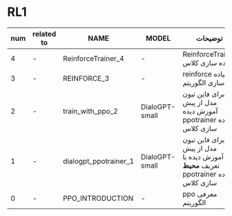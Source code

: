 # RL1

| num | related to | NAME | MODEL | توضیحات |
| -- | -- | -- | -- | -- |
| 4 | - | ReinforceTrainer_4 | - | ReinforceTrainer پیاده سازی کلاس |
| 3 | - | REINFORCE_3 | - | reinforce پیاده سازی الگوریتم |
| 2 | - | train_with_ppo_2 | DialoGPT-small | برای فاین تیون مدل از پیش آموزش دیده ppotrainer پیاده سازی کلاس |
| 1 | - | dialogpt_ppotrainer_1 | DialoGPT-small | برای فاین تیون مدل از پیش آموزش دیده با تعریف **محیط** ppotrainer پیاده سازی کلاس |
| 0 | - | PPO_INTRODUCTION | - | ppo معرفی الگوریتم |




